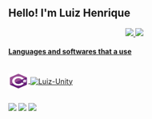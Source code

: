 
## Hello! I'm Luiz Henrique



<div align="center">
  <a href="https://github.com/LuizH71">
  <img height="180em" src="https://github-readme-stats.vercel.app/api?username=LuizH71&show_icons=true&theme=slateorange&include_all_commits=true&count_private=true"/>
  <img height="70em" src="https://github-readme-stats.vercel.app/api/top-langs/?username=LuizH71&layout=compact&langs_count=7&theme=slateorange"/>
</div>

#### Languages and softwares that a use
<div style="display: inline_block"><br>
  <img align="center" alt="Luiz-Csharp" height="30" width="40" src="https://raw.githubusercontent.com/devicons/devicon/master/icons/csharp/csharp-original.svg">
  <img align="center" alt="Luiz-Unity" height="40" width="40" src="https://img.icons8.com/color/48/000000/unity.png">
</div>
  
  
  ##
  <div>
 <a href="https://itch.io/dashboard" target="_blank"><img src="https://img.shields.io/badge/Itch.io-FA5C5C?style=for-the-badge&logo=itchdotio&logoColor=white" target="_blank"></a> 
  <a href = "luizhenriquegm71@gmail.com"><img src="https://img.shields.io/badge/-Gmail-%23333?style=for-the-badge&logo=gmail&logoColor=white" target="_blank"></a>
  <a href="https://www.linkedin.com/in/luiz-henrique-969106211/" target="_blank"><img src="https://img.shields.io/badge/-LinkedIn-%230077B5?style=for-the-badge&logo=linkedin&logoColor=white" target="_blank"></a>

    
  <div>
